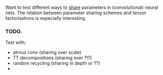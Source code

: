 Want to test different ways to <u>share</u> parameters in (convolutional) neural nets.
The relation between parameter sharing schemes and tensor factorisations is especially
interesting.

### TODO.

Test with;

* atrous conv (sharing over scale)
* TT decompositions (sharing over ?!?)
* random recycling (sharing in depth or ??)
* 
